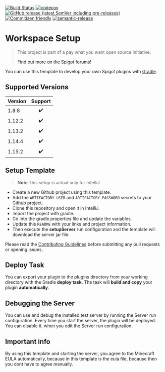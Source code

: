 [![Build Status](https://github.com/mcSilthus/spigot-plugin-template/workflows/Build/badge.svg)](https://github.com/mcSilthus/spigot-plugin-template/actions?query=workflow%3ABuild)
[![codecov](https://codecov.io/gh/mcSilthus/spigot-plugin-template/branch/master/graph/badge.svg)](https://codecov.io/gh/mcSilthus/spigot-plugin-template)
[![GitHub release (latest SemVer including pre-releases)](https://img.shields.io/github/v/release/mcSilthus/spigot-plugin-template?include_prereleases&label=release)](https://github.com/mcSilthus/spigot-plugin-template)
[![Commitizen friendly](https://img.shields.io/badge/commitizen-friendly-brightgreen.svg)](http://commitizen.github.io/cz-cli/)
[![semantic-release](https://img.shields.io/badge/%20%20%F0%9F%93%A6%F0%9F%9A%80-semantic--release-e10079.svg)](https://github.com/semantic-release/semantic-release)

# Workspace Setup

> This project is part of a pay what you want open source initiative.
>
> [Find out more on the Spigot forums!](https://www.spigotmc.org/threads/open-small-to-medium-plugin-development-pay-what-you-want-8-years-experience-high-quality.435578/)

You can use this template to develop your own Spigot plugins with [Gradle](https://gradle.org/).

## Supported Versions

| Version | Support |
| ------- | :-----: |
| 1.8.8   |   ✔️    |
| 1.12.2  |   ✔️    |
| 1.13.2  |   ✔️    |
| 1.14.4  |   ✔️    |
| 1.15.2  |   ✔️    |

## Setup Template

> **Note** This setup is actual only for IntelliJ

- Create a new Github project using this template.
- Add the `ARTIFACTORY_USER` and `ARTIFACTORY_PASSWORD` secrets to your Github project.
- Clone this repository and open it in IntelliJ.
- Import the project with gradle.
- Go into the gradle.properties file and update the variables.
- Update this `README` with your links and project information.
- Then execute the **setupServer** run configuration and the template will download the server jar file.

Please read the [Contributing Guidelines](CONTRIBUTING.md) before submitting any pull requests or opening issues.

## Deploy Task

You can export your plugin to the plugins directory from your working directory with the Gradle **deploy task**. The task will **build and copy** your plugin **automatically**.

## Debugging the Server

You can use and debug the installed test server by running the Server run configuration. Every time you start the server, the plugin will be deployed. You can disable it, when you edit the Server run configuration.

## Important info

By using this template and starting the server, you agree to the Minecraft EULA automatically, because in this template is the eula file, because then you dont have to agree manually.
